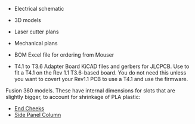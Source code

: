 - Electrical schematic
- 3D models
- Laser cutter plans
- Mechanical plans
- BOM Excel file for ordering from Mouser

- T4.1 to T3.6 Adapter Board KiCAD files and gerbers for JLCPCB. Use to fit a T4.1 on the Rev 1.1 T3.6-based board. You do not need this unless you want to covert your Rev1.1 PCB to use a T4.1 and use the firmware.

Fusion 360 models. These have internal dimensions for slots that are slightly bigger, to account for shrinkage of PLA plastic:
- [End Cheeks](https://a360.co/3azEESA)
- [Side Panel Column](https://a360.co/34T8akU)

